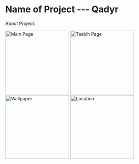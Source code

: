 # Name of Project --- Qadyr

<p>About Project:</p>

<img width="200" alt="Main Page">
<img width="200" alt="Tasbih Page">
<img width="200" alt="Wallpaper">
<img width="200" alt="Location">
